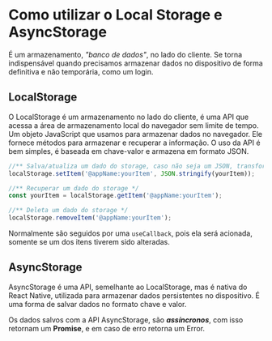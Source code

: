 # Como utilizar o Local Storage e AsyncStorage

É um armazenamento, _"banco de dados"_, no lado do cliente. Se torna indispensável quando precisamos armazenar dados no dispositivo de forma definitiva e não temporária, como um login.

## LocalStorage

O LocalStorage é um armazenamento no lado do cliente, é uma API que acessa a área de armazenamento local do navegador sem limite de tempo. Um objeto JavaScript que usamos para armazenar dados no navegador. Ele fornece métodos para armazenar e recuperar a informação. O uso da API é bem simples, é baseada em chave-valor e armazena em formato JSON.

```jsx
//** Salva/atualiza um dado do storage, caso não seja um JSON, transforme-o! */
localStorage.setItem('@appName:yourItem', JSON.stringify(yourItem));

//** Recuperar um dado do storage */
const yourItem = localStorage.getItem('@appName:yourItem');

//** Deleta um dado do storage */
localStorage.removeItem('@appName:yourItem');
```

Normalmente são seguidos por uma `useCallback`, pois ela será acionada, somente se um dos itens tiverem sido alteradas.

## AsyncStorage

AsyncStorage é uma API, semelhante ao LocalStorage, mas é nativa do React Native, utilizada para armazenar dados persistentes no dispositivo. É uma forma de salvar dados no formato chave e valor.

Os dados salvos com a API AsyncStorage, são **_assíncronos_**, com isso retornam um **Promise**, e em caso de erro retorna um Error.
